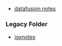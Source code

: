 
* [datafusion notes](./datafusion/Readme.md)

### Legacy Folder

* [ioxnotes](https://github.com/stormasm/ioxnotes)